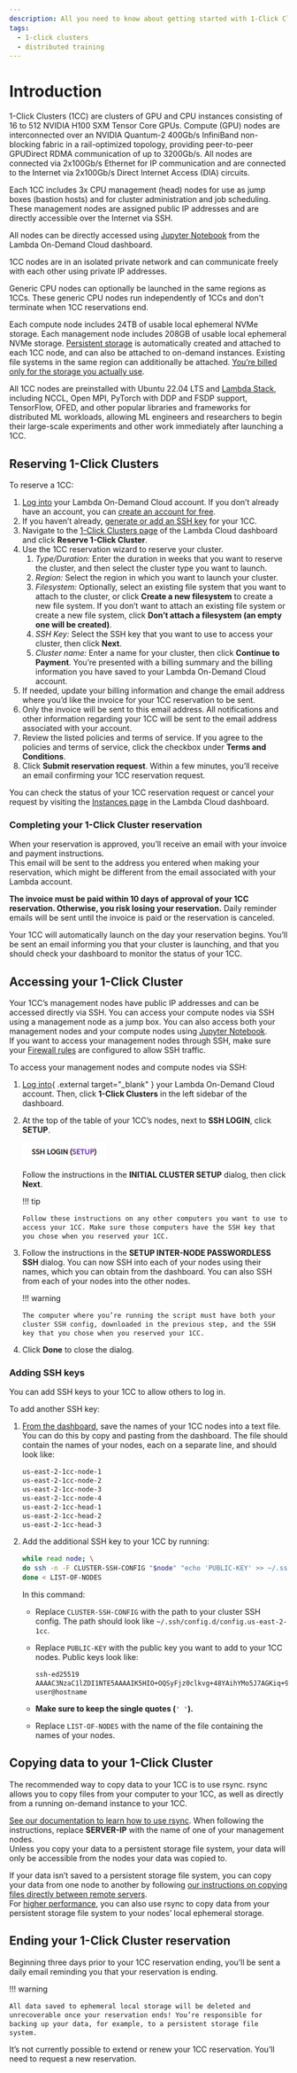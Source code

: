 ```yaml
---
description: All you need to know about getting started with 1-Click Clusters
tags:
  - 1-click clusters
  - distributed training
---
```


# Introduction

1-Click Clusters (1CC) are clusters of GPU and CPU instances consisting of 16 to 512 NVIDIA H100 SXM Tensor Core GPUs. Compute (GPU) nodes are interconnected over an NVIDIA Quantum-2 400Gb/s InfiniBand non-blocking fabric in a rail-optimized topology, providing peer-to-peer GPUDirect RDMA communication of up to 3200Gb/s. All nodes are connected via 2x100Gb/s Ethernet for IP communication and are connected to the Internet via 2x100Gb/s Direct Internet Access (DIA) circuits.

Each 1CC includes 3x CPU management (head) nodes for use as jump boxes (bastion hosts) and for cluster administration and job scheduling. These management nodes are assigned public IP addresses and are directly accessible over the Internet via SSH.

All nodes can be directly accessed using [Jupyter Notebook](../on-demand/getting-started#how-do-i-open-jupyter-notebook-on-my-instance) from the Lambda On-Demand Cloud dashboard.

1CC nodes are in an isolated private network and can communicate freely with each other using private IP addresses.

Generic CPU nodes can optionally be launched in the same regions as 1CCs. These generic CPU nodes run independently of 1CCs and don't terminate when 1CC reservations end.

Each compute node includes 24TB of usable local ephemeral NVMe storage. Each management node includes 208GB of usable local ephemeral NVMe storage. [Persistent storage](../file-systems) is automatically created and attached to each 1CC node, and can also be attached to on-demand instances. Existing file systems in the same region can additionally be attached. [You’re billed only for the storage you actually use](../file-systems#how-are-file-systems-billed).

All 1CC nodes are preinstalled with Ubuntu 22.04 LTS and [Lambda Stack](https://lambdalabs.com/lambda-stack-deep-learning-software), including NCCL, Open MPI, PyTorch with DDP and FSDP support, TensorFlow, OFED, and other popular libraries and frameworks for distributed ML workloads, allowing ML engineers and researchers to begin their large-scale experiments and other work immediately after launching a 1CC.

## Reserving 1-Click Clusters

To reserve a 1CC:

1. [Log into](https://cloud.lambdalabs.com/cloud/login) your Lambda On-Demand Cloud account. If you don’t already have an account, you can [create an account for free](https://cloud.lambdalabs.com/sign-up).  
1. If you haven’t already, [generate or add an SSH key](../on-demand/dashboard#add-generate-and-delete-ssh-keys) for your 1CC.  
1. Navigate to the [1-Click Clusters page](https://cloud.lambdalabs.com/one-click-clusters/running) of the Lambda Cloud dashboard and click **Reserve 1-Click Cluster**.  
1. Use the 1CC reservation wizard to reserve your cluster.  
    1. *Type/Duration:* Enter the duration in weeks that you want to reserve the cluster, and then select the cluster type you want to launch.
    1. *Region:* Select the region in which you want to launch your cluster.
    1. *Filesystem:* Optionally, select an existing file system that you want to attach to the cluster, or click **Create a new  filesystem** to create a new file system. If you don’t want to attach an existing file system or create a new file system, click **Don’t attach a filesystem (an empty one will be created)**.
    1. *SSH Key:* Select the SSH key that you want to use to access your cluster, then click **Next**.
    1. *Cluster name:* Enter a name for your cluster, then click **Continue to Payment**. You’re presented with a billing summary and the billing information you have saved to your Lambda On-Demand Cloud account.
1. If needed, update your billing information and change the email address where you’d like the invoice for your 1CC reservation to be sent.  
1. Only the invoice will be sent to this email address. All notifications and other information regarding your 1CC will be sent to the email address associated with your account.  
1. Review the listed policies and terms of service. If you agree to the policies and terms of service, click the checkbox under **Terms and Conditions**.  
1. Click **Submit reservation request**. Within a few minutes, you’ll receive an email confirming your 1CC reservation request.

You can check the status of your 1CC reservation request or cancel your request by visiting the [Instances page](https://cloud.lambdalabs.com/instances) in the Lambda Cloud dashboard.

### Completing your 1-Click Cluster reservation

When your reservation is approved, you’ll receive an email with your invoice and payment instructions.  
This email will be sent to the address you entered when making your reservation, which might be different from the email associated with your Lambda account.

**The invoice must be paid within 10 days of approval of your 1CC reservation. Otherwise, you risk losing your reservation.** Daily reminder emails will be sent until the invoice is paid or the reservation is canceled.

Your 1CC will automatically launch on the day your reservation begins. You’ll be sent an email informing you that your cluster is launching, and that you should check your dashboard to monitor the status of your 1CC.

## Accessing your 1-Click Cluster

Your 1CC’s management nodes have public IP addresses and can be accessed directly via SSH. You can access your compute nodes via SSH using a management node as a jump box. You can also access both your management nodes and your compute nodes using [Jupyter Notebook](../on-demand-cloud/getting-started#how-do-i-open-jupyter-notebook-on-my-instance).  
If you want to access your management nodes through SSH, make sure your [Firewall rules](https://cloud.lambdalabs.com/firewall) are configured to allow SSH traffic.

To access your management nodes and compute nodes via SSH:

1. [Log into](https://cloud.lambdalabs.com/cloud/login){ .external target="_blank" } your Lambda On-Demand Cloud account. Then, click **1-Click Clusters** in the left sidebar of the dashboard.

1.  At the top of the table of your 1CC’s nodes, next to **SSH LOGIN**, click **SETUP**.

    ![SSH setup](../../assets/images/ssh-setup.png)

    Follow the instructions in the **INITIAL CLUSTER SETUP** dialog, then click **Next**.

    !!! tip 

        Follow these instructions on any other computers you want to use to access your 1CC. Make sure those computers have the SSH key that you chose when you reserved your 1CC.

1.  Follow the instructions in the **SETUP INTER-NODE PASSWORDLESS SSH** dialog. You can now SSH into each of your nodes using their names, which you can obtain from the dashboard. You can also SSH from each of your nodes into the other nodes.

    !!! warning

        The computer where you’re running the script must have both your cluster SSH config, downloaded in the previous step, and the SSH key that you chose when you reserved your 1CC.

1.   Click **Done** to close the dialog.  

### Adding SSH keys

You can add SSH keys to your 1CC to allow others to log in.

To add another SSH key:

1. [From the dashboard](https://cloud.lambdalabs.com/one-click-clusters/running), save the names of your 1CC nodes into a text file. You can do this by copy and pasting from the dashboard. The file should contain the names of your nodes, each on a separate line, and should look like:

    ```{ .text .no-copy }
    us-east-2-1cc-node-1
    us-east-2-1cc-node-2
    us-east-2-1cc-node-3
    us-east-2-1cc-node-4
    us-east-2-1cc-head-1
    us-east-2-1cc-head-2
    us-east-2-1cc-head-3
    ```

1. Add the additional SSH key to your 1CC by running:

    ```bash
    while read node; \
    do ssh -n -F CLUSTER-SSH-CONFIG "$node" "echo 'PUBLIC-KEY' >> ~/.ssh/authorized_keys" && echo "Key added to $node"; \
    done < LIST-OF-NODES
    ```
    In this command:

    *  Replace `CLUSTER-SSH-CONFIG` with the path to your cluster SSH config. The path should look like `~/.ssh/config.d/config.us-east-2-1cc`.
    *  Replace `PUBLIC-KEY` with the public key you want to add to your 1CC nodes. Public keys look like:  

        ```{ .text .no-copy }
        ssh-ed25519 AAAAC3NzaC1lZDI1NTE5AAAAIK5HIO+OQSyFjz0clkvg+48YAihYMo5J7AGKiq+9Alg8 user@hostname
        ```

    *  **Make sure to keep the single quotes (**`' '`**).**
    *  Replace `LIST-OF-NODES` with the name of the file containing the names of your nodes.



## Copying data to your 1-Click Cluster

The recommended way to copy data to your 1CC is to use rsync. rsync allows you to copy files from your computer to your 1CC, as well as directly from a running on-demand instance to your 1CC.

[See our documentation to learn how to use rsync](../../education/programming/basic-linux-commands-and-system-administration#using-rsync-to-copy-and-synchronize-files). When following the instructions, replace **SERVER-IP** with the name of one of your management nodes.  
Unless you copy your data to a persistent storage file system, your data will only be accessible from the nodes your data was copied to.

If your data isn’t saved to a persistent storage file system, you can copy your data from one node to another by following [our instructions on copying files directly between remote servers](../../education/programming/basic-linux-commands-and-system-administration#copy-files-directly-between-remote-servers).  
For [higher performance](../on-demand-cloud/file-systems#how-do-i-use-persistent-storage-to-save-datasets-and-system-state), you can also use rsync to copy data from your persistent storage file system to your nodes’ local ephemeral storage.


## Ending your 1-Click Cluster reservation

Beginning three days prior to your 1CC reservation ending, you’ll be sent a daily email reminding you that your reservation is ending.  

!!! warning

    All data saved to ephemeral local storage will be deleted and unrecoverable once your reservation ends! You’re responsible for backing up your data, for example, to a persistent storage file system.

It’s not currently possible to extend or renew your 1CC reservation. You’ll need to request a new reservation.
